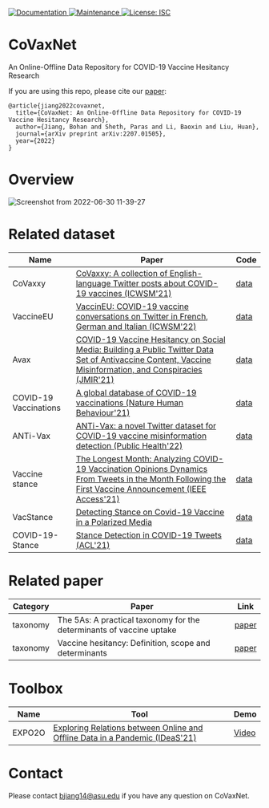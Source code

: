 <p>
  </a>
  <a href="https://github.com/Jiangbohan/CoVaxNet#readme" target="_blank">
    <img alt="Documentation" src="https://img.shields.io/badge/documentation-yes-brightgreen.svg" />
  </a>
  <a href="https://github.com/Jiangbohan/CoVaxNet/graphs/commit-activity" target="_blank">
    <img alt="Maintenance" src="https://img.shields.io/badge/Maintained%3F-yes-green.svg" />
  </a>
  <a href="https://github.com/Jiangbohan/CoVaxNet/blob/master/LICENSE" target="_blank">
    <img alt="License: ISC" src="https://img.shields.io/github/license/Jiangbohan/CoVaxNet" />
  </a>
</p>

# CoVaxNet
An Online-Offline Data Repository for COVID-19 Vaccine Hesitancy Research

If you are using this repo, please cite our [paper](https://arxiv.org/abs/2207.01505):
```
@article{jiang2022covaxnet,
  title={CoVaxNet: An Online-Offline Data Repository for COVID-19 Vaccine Hesitancy Research},
  author={Jiang, Bohan and Sheth, Paras and Li, Baoxin and Liu, Huan},
  journal={arXiv preprint arXiv:2207.01505},
  year={2022}
}
```

# Overview
![Screenshot from 2022-06-30 11-39-27](https://user-images.githubusercontent.com/32824402/176753552-24aebc9c-5e3e-4398-851e-59c9206f11b5.png)

# Related dataset
|Name|Paper|Code|
|---|---|---|
|CoVaxxy|[CoVaxxy: A collection of English-language Twitter posts about COVID-19 vaccines (ICWSM'21)](https://ojs.aaai.org/index.php/ICWSM/article/view/18122)|[data](https://github.com/osome-iu/CoVaxxy#dashboard)|
|VaccineEU|[VaccinEU: COVID-19 vaccine conversations on Twitter in French, German and Italian (ICWSM'22)](https://arxiv.org/abs/2201.06293)|[data](https://github.com/DataSciencePolimi/VaccinEU)|
|Avax|[COVID-19 Vaccine Hesitancy on Social Media: Building a Public Twitter Data Set of Antivaccine Content, Vaccine Misinformation, and Conspiracies (JMIR'21)](https://publichealth.jmir.org/2021/11/e30642)|[data](https://github.com/gmuric/avax-tweets-dataset)|
|COVID-19 Vaccinations|[A global database of COVID-19 vaccinations (Nature Human Behaviour'21)](https://www.nature.com/articles/s41562-021-01122-8)|[data](https://ourworldindata.org/covid-vaccinations)|
|ANTi-Vax|[ANTi-Vax: a novel Twitter dataset for COVID-19 vaccine misinformation detection (Public Health'22)](https://www.ncbi.nlm.nih.gov/pmc/articles/PMC8648668/)|[data](https://github.com/SakibShahriar95/ANTiVax)|
|Vaccine stance|[The Longest Month: Analyzing COVID-19 Vaccination Opinions Dynamics From Tweets in the Month Following the First Vaccine Announcement (IEEE Access'21)](https://www.scienceopen.com/document_file/aa59bd41-d616-437b-bfa7-7163938b37d9/PubMedCentral/aa59bd41-d616-437b-bfa7-7163938b37d9.pdf)|[data](https://github.com/liviucotfas/covid-19-vaccination-stance-detection)|
|VacStance|[Detecting Stance on Covid-19 Vaccine in a Polarized Media](https://academicworks.cuny.edu/cgi/viewcontent.cgi?article=5693&context=gc_etds)|[data](https://github.com/ThoughtfulMind/VacStance)|
|COVID-19-Stance|[Stance Detection in COVID-19 Tweets (ACL'21)](https://aclanthology.org/2021.acl-long.127.pdf)|[data](https://github.com/kglandt/stance-detection-in-covid-19-tweets)|

# Related paper
|Category|Paper|Link|
|---|---|---|
|taxonomy|The 5As: A practical taxonomy for the determinants of vaccine uptake|[paper](https://www.sciencedirect.com/science/article/pii/S0264410X15017466)|
|taxonomy|Vaccine hesitancy: Definition, scope and determinants|[paper](https://www.sciencedirect.com/science/article/pii/S0264410X15005009)|

# Toolbox
|Name|Tool|Demo|
|---|---|---|
|EXPO2O|[Exploring Relations between Online and Offline Data in a Pandemic (IDeaS'21)](https://docs.google.com/presentation/d/1WVD7FhAJD6Bct6Fb3hKzmpQkl0DN7qL6IWAmLcYrZ1s/edit#slide=id.g13eddef4e9c_0_30)|[Video](https://cmu.app.box.com/s/y9eafpizqc8kzi6vqa8s9pdhp5m5si6s)|

# Contact
Please contact bjiang14@asu.edu if you have any question on CoVaxNet.


